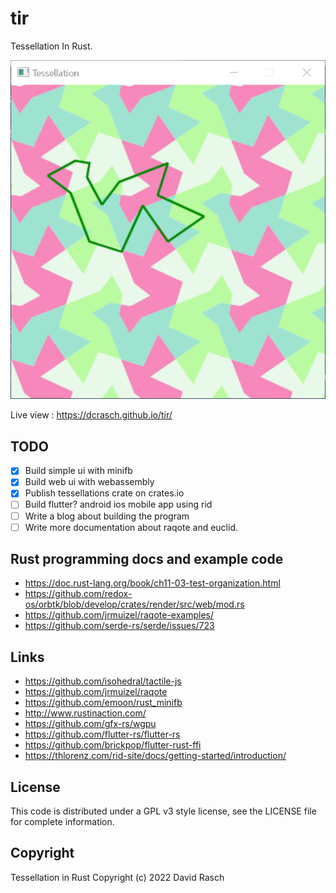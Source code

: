 # tir

Tessellation In Rust.

![tessellations-minifb.png](https://github.com/dcrasch/tir/blob/master/tessellations-minifb.png?raw=true)

Live view : https://dcrasch.github.io/tir/
## TODO

- [x] Build simple ui with minifb
- [x] Build web ui with webassembly 
- [x] Publish tessellations crate on crates.io
- [ ] Build flutter? android ios mobile app using rid
- [ ] Write a blog about building the program
- [ ] Write more documentation about raqote and euclid.

## Rust programming docs and example code

* https://doc.rust-lang.org/book/ch11-03-test-organization.html
* https://github.com/redox-os/orbtk/blob/develop/crates/render/src/web/mod.rs
* https://github.com/jrmuizel/raqote-examples/
* https://github.com/serde-rs/serde/issues/723

## Links

* https://github.com/isohedral/tactile-js
* https://github.com/jrmuizel/raqote
* https://github.com/emoon/rust_minifb
* http://www.rustinaction.com/
* https://github.com/gfx-rs/wgpu
* https://github.com/flutter-rs/flutter-rs
* https://github.com/brickpop/flutter-rust-ffi
* https://thlorenz.com/rid-site/docs/getting-started/introduction/

## License

This code is distributed under a GPL v3 style license, see the LICENSE file for complete information.

## Copyright

Tessellation in Rust Copyright (c) 2022 David Rasch

